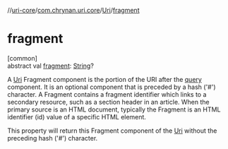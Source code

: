 //[uri-core](../../../index.md)/[com.chrynan.uri.core](../index.md)/[Uri](index.md)/[fragment](fragment.md)

# fragment

[common]\
abstract val [fragment](fragment.md): [String](https://kotlinlang.org/api/core/kotlin-stdlib/kotlin/-string/index.html)?

A [Uri](index.md) Fragment component is the portion of the URI after the [query](query.md) component. It is an optional component that is preceded by a hash ('#') character. A Fragment contains a fragment identifier which links to a secondary resource, such as a section header in an article. When the primary source is an HTML document, typically the Fragment is an HTML identifier (id) value of a specific HTML element.

This property will return this Fragment component of the [Uri](index.md) without the preceding hash ('#') character.

